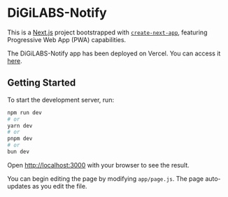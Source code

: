 # DiGiLABS-Notify

This is a [Next.js](https://nextjs.org/) project bootstrapped with [`create-next-app`](https://github.com/vercel/next.js/tree/canary/packages/create-next-app), featuring Progressive Web App (PWA) capabilities.

The DiGiLABS-Notify app has been deployed on Vercel. You can access it [here](https://digilabs-notify.vercel.app/).

## Getting Started

To start the development server, run:

```bash
npm run dev
# or
yarn dev
# or
pnpm dev
# or
bun dev
```

Open [http://localhost:3000](http://localhost:3000) with your browser to see the result.

You can begin editing the page by modifying `app/page.js`. The page auto-updates as you edit the file.
